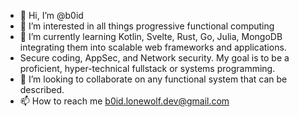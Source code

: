 - 👋 Hi, I’m @b0id
- 👀 I’m interested in all things progressive functional computing
- 🌱 I’m currently learning Kotlin, Svelte, Rust, Go, Julia, MongoDB integrating them into scalable web frameworks and applications. 
- Secure coding, AppSec, and Network security. My goal is to be a proficient, hyper-technical fullstack or systems programming.
- 💞️ I’m looking to collaborate on any functional system that can be described.
- 📫 How to reach me b0id.lonewolf.dev@gmail.com

<!---
b0id/b0id is a ✨ special ✨ repository because its `README.md` (this file) appears on your GitHub profile.
You can click the Preview link to take a look at your changes.
--->
